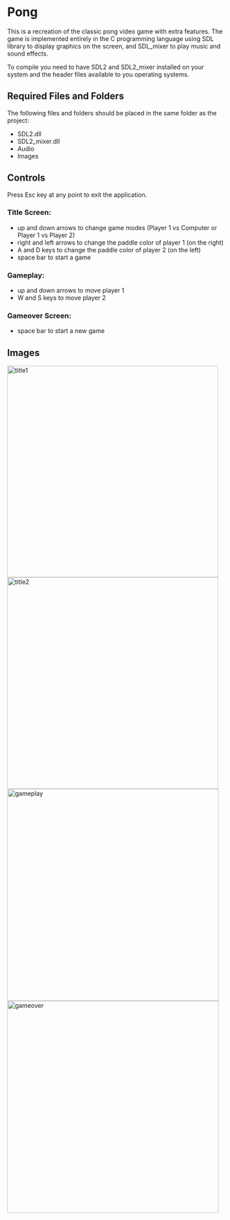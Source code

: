 # Pong
This is a recreation of the classic pong video game with extra features. The game is implemented entirely in the C programming language using SDL library to display graphics on the screen, and SDL_mixer to play music and sound effects.

To compile you need to have SDL2 and SDL2_mixer installed on your system and the header files available to you operating systems.

## Required Files and Folders
The following files and folders should be placed in the same folder as the project: 
  * SDL2.dll
  * SDL2_mixer.dll
  * Audio
  * Images

## Controls
Press Esc key at any point to exit the application. 
### Title Screen:
* up and down arrows to change game modes (Player 1 vs Computer or Player 1 vs Player 2)
* right and left arrows to change the paddle color of player 1 (on the right)
* A and D keys to change the paddle color of player 2 (on the left)
* space bar to start a game

### Gameplay:
* up and down arrows to move player 1
* W and S keys to move player 2

### Gameover Screen:
* space bar to start a new game

## Images



<img width="487" alt="title1" src="https://user-images.githubusercontent.com/123664862/214946929-5a0b1fef-3243-4f75-ba4e-58e123b88720.png">

<img width="487" alt="title2" src="https://user-images.githubusercontent.com/123664862/214946939-6a96ec21-7a77-4f17-9696-37fc162e61e1.png">

<img width="488" alt="gameplay" src="https://user-images.githubusercontent.com/123664862/214946936-c00e673e-4f84-4d94-866f-48c97d0d01f3.png">

<img width="488" alt="gameover" src="https://user-images.githubusercontent.com/123664862/214946934-6e85dd41-076b-4749-9da8-2e14c3e16510.png">
